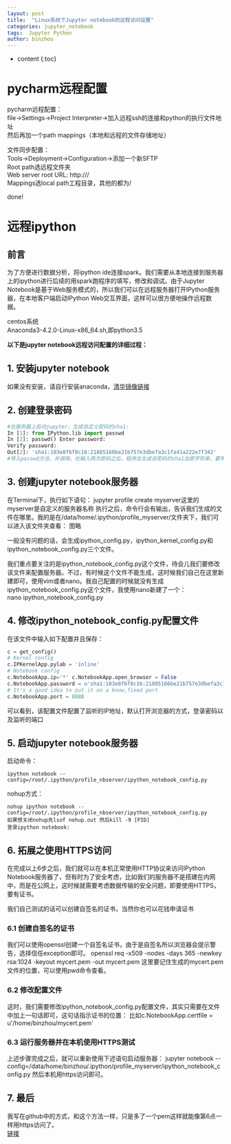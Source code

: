 ```yaml
---
layout: post
title:  "Linux系统下Jupyter notebook的远程访问设置"
categories: jupyter_notebook
tags:  Jupyter Python
author: binzhou
---
```


* content
{:toc}

# pycharm远程配置

pycharm远程配置： <br>
file->Settings->Project Interpreter->加入远程ssh的连接和python的执行文件地址 <br>
然后再加一个path mappings（本地和远程的文件存储地址）<br>

文件同步配置： <br>
Tools->Deployment->Configuration->添加一个新SFTP <br>
Root path选远程文件夹 <br>
Web server root URL: http:/// <br>
Mappings选local path工程目录，其他的都为/ <br>

done!

# 远程ipython

## 前言

为了方便进行数据分析，将ipython ide连接spark。我们需要从本地连接到服务器上的ipython进行后续的用spark跑程序的填写，修改和调试。由于Jupyter Notebook是基于Web服务模式的，所以我们可以在远程服务器打开IPython服务器，在本地客户端启动IPython Web交互界面，这样可以很方便地操作远程数据。


centos系统<br>
Anaconda3-4.2.0-Linux-x86_64.sh,即python3.5<br>


**以下是jupyter notebook远程访问配置的详细过程：**

## 1. 安装jupyter notebook

如果没有安装，请自行安装anaconda，[清华镜像链接](https://mirrors.tuna.tsinghua.edu.cn/anaconda/archive/)

## 2. 创建登录密码

```python
#在服务器上启动jupyter，生成自定义密码的sha1:
In [1]: from IPython.lib import passwd
In [2]: passwd() Enter password:
Verify password: 
Out[2]: 'sha1:103e8f6f8c16:21885166be21b757e3dbefa3c1fa41a222e7f342'
#导入passwd方法，并调用。在输入两次密码之后，程序会生成该密码的sha1加密字符串。要牢记自己输入的密码，并且记录下生成的加密字符串，下面的配置要用到。
```

## 3. 创建jupyter notebook服务器

在Terminal下，执行如下语句： jupyter profile create myserver这里的myserver是自定义的服务器名称
执行之后，命令行会有输出，告诉我们生成的文件在哪里。我的是在/data/home/.ipython/profile_myserver/文件夹下，我们可以进入该文件夹查看： 图略

一般没有问题的话，会生成ipython_config.py，ipython_kernel_config.py和ipython_notebook_config.py三个文件。

我们重点要关注的是ipython_notebook_config.py这个文件，待会儿我们要修改该文件来配置服务器。不过，有时候这个文件不能生成，这时候我们自己在这里新建即可，使用vim或者nano。我自己配置的时候就没有生成ipython_notebook_config.py这个文件，我使用nano新建了一个：<br>
nano ipython_notebook_config.py

## 4. 修改ipython_notebook_config.py配置文件

在该文件中输入如下配置并且保存：
```python
c = get_config() 
# Kernel config 
c.IPKernelApp.pylab = 'inline' 
# Notebook config 
c.NotebookApp.ip='*' c.NotebookApp.open_browser = False
c.NotebookApp.password = u'sha1:103e8f6f8c16:21885166be21b757e3dbefa3c1fa41a222e7f342' 
# It's a good idea to put it on a know,fixed port 
c.NotebookApp.port = 8888
```
可以看到，该配置文件配置了监听的IP地址，默认打开浏览器的方式，登录密码以及监听的端口

## 5. 启动jupyter notebook服务器

启动命令：
```
ipython notebook --config=/root/.ipython/profile_nbserver/ipython_notebook_config.py
```
nohup方式：
```
nohup ipython notebook --config=/root/.ipython/profile_nbserver/ipython_notebook_config.py 
如果想关闭nohup先lsof nohup.out 然后kill -9 [PID] 
登录ipython notebook:
```

## 6. 拓展之使用HTTPS访问

在完成以上6步之后，我们就可以在本机正常使用HTTP协议来访问IPython Notebook服务器了，但有时为了安全考虑，比如我们的服务器不是搭建在内网中，而是在公网上，这时候就需要考虑数据传输的安全问题，即要使用HTTPS，要有证书。

 
我们自己测试的话可以创建自签名的证书，当然你也可以花钱申请证书


### 6.1 创建自签名的证书
我们可以使用openssl创建一个自签名证书，由于是自签名所以浏览器会提示警告，选择信任exception即可。
openssl req -x509 -nodes -days 365 -newkey rsa:1024 -keyout mycert.pem -out mycert.pem
这里要记住生成的mycert.pem文件的位置，可以使用pwd命令查看。
### 6.2 修改配置文件
这时，我们需要修改ipython_notebook_config.py配置文件，其实只需要在文件中加上一句话即可，这句话指示证书的位置：
比如c.NotebookApp.certfile = u'/home/binzhou/mycert.pem'
### 6.3 运行服务器并在本机使用HTTPS测试
上述步骤完成之后，就可以重新使用下述语句启动服务器：
jupyter notebook --config=/data/home/binzhou/.ipython/profile_myserver/ipython_notebook_config.py
然后本机用https访问即可。

## 7. 最后

我写在github中的方式，和这个方法一样，只是多了一个pem这样就能像第6点一样用https访问了。<br>
[链接](https://github.com/binzhouchn/python_notes/tree/master/%E8%BF%9C%E7%A8%8Bipython#pycharm%E8%BF%9C%E7%A8%8B%E9%85%8D%E7%BD%AE)